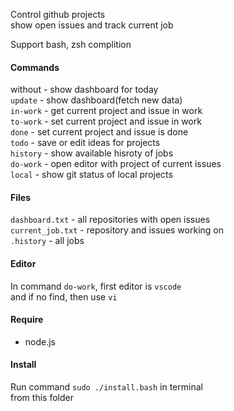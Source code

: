 Control github projects  
show open issues and track current job  


Support bash, zsh complition  


#### Commands

without   - show dashboard for today  
`update`  - show dashboard(fetch new data)  
`in-work` - get current project and issue in work  
`to-work` - set current project and issue in work  
`done`    - set current project and issue is done  
`todo`    - save or edit ideas for projects  
`history` - show available hisroty of jobs  
`do-work` - open editor with project of current issues  
`local`   - show git status of local projects  


#### Files

`dashboard.txt`   - all repositories with open issues  
`current_job.txt` - repository and issues working on  
`.history`        - all jobs


#### Editor

In command `do-work`, first editor is `vscode`  
and if no find, then use `vi`  


#### Require

- node.js


#### Install

Run command `sudo ./install.bash` in terminal  
from this folder

